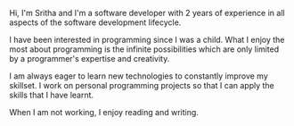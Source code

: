 Hi, I'm Sritha and I'm a software developer with 2 years of experience in all aspects of the software development lifecycle. 

I have been interested in programming since I was a child. What I enjoy the most about programming is the infinite possibilities which are only limited by a programmer's expertise and creativity.

I am always eager to learn new technologies to constantly improve my skillset. I work on personal programming projects so that I can apply the skills that I have learnt.

When I am not working, I enjoy reading and writing. 
